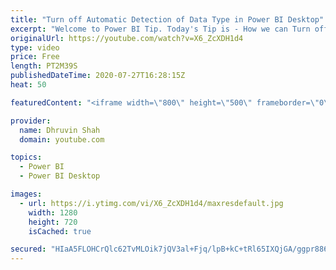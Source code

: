 ```yaml
---
title: "Turn off Automatic Detection of Data Type in Power BI Desktop"
excerpt: "Welcome to Power BI Tip. Today's Tip is - How we can Turn off Automatic Detection of Power BI Datatypes.  Please go through video for detail information. #PowerBI #PowerBIDesktop #PowerBITip"
originalUrl: https://youtube.com/watch?v=X6_ZcXDH1d4
type: video
price: Free
length: PT2M39S
publishedDateTime: 2020-07-27T16:28:15Z
heat: 50

featuredContent: "<iframe width=\"800\" height=\"500\" frameborder=\"0\" src=\"https://www.youtube.com/embed/X6_ZcXDH1d4\" allow=\"accelerometer; autoplay; encrypted-media; gyroscope; picture-in-picture\" allowfullscreen></iframe>"

provider:
  name: Dhruvin Shah
  domain: youtube.com

topics:
  - Power BI
  - Power BI Desktop

images:
  - url: https://i.ytimg.com/vi/X6_ZcXDH1d4/maxresdefault.jpg
    width: 1280
    height: 720
    isCached: true

secured: "HIaA5FLOHCrQlc62TvMLOik7jQV3al+Fjq/lpB+kC+tRl65IXQjGA/ggpr886BI2toPG7k8ii83BNOUnKvWabnPnQpSZBOO2L0GexMxdFc7dQm8v6AIu3ktpwbUPI8agRBaGGICz9znyqav6QHueAr1FDkcWOmLzIXWEOUncaPKQjfufJMgNDTohwrmxLDElOsIrAZK0CWfQi0X72icfdA8FKq9Ul1fQq7BDjrdjrv9/l0vP/40bHJFfpOEb2It5qFdrOIfJ9ogDr59III5CoBVtE7P8U5lGStJXydyodH79Pg600jVvETNSSVDSOG1c9VIPTzaU7cClT4okqgWvFDhdjZAGTfjRobm3+oiYvWkTDsBVA9wWt89HoDkTiQJGjQouMIp88ImAV39HQ1r2dcnQUHWNKjaR25JYv4SziAA=;T4Mavb1osbbk05R/KrNf0g=="
---
```


